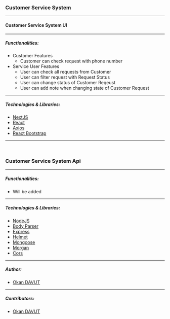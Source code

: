 ### Customer Service System
---
#### Customer Service System UI
---
##### Functionalities:

- Customer Features    
    - Customer can check request with phone number
- Service User Features
    - User can check all requests from Customer
    - User can filter request with Request Status
    - User can change status of Customer Reqeust
    - User can add note when changing state of Customer Request
---
##### Technologies & Libraries:

- [NextJS](https://nextjs.org/)
- [React](https://en.reactjs.org/)
- [Axios](https://github.com/axios/axios)
- [React Bootstrap](https://react-bootstrap.github.io/)
---
<br>

### Customer Service System Api
---
##### Functionalities:

- Will be added
---
##### Technologies & Libraries:

- [NodeJS](https://nodejs.org/en/)
- [Body Parser](https://www.npmjs.com/package/body-parser)
- [Express](https://www.npmjs.com/package/express)
- [Helmet](https://www.npmjs.com/package/helmet)
- [Mongoose](https://www.npmjs.com/package/mongoose)
- [Morgan](https://www.npmjs.com/package/morgan)
- [Cors](https://www.npmjs.com/package/cors)
---
##### Author:

- [Okan DAVUT](https://github.com/okandavut)
---
##### Contributors:

- [Okan DAVUT](https://github.com/okandavut)
